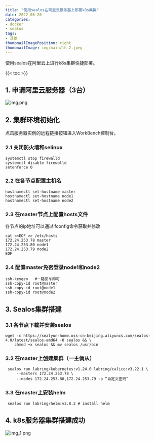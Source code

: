 ```yaml
---
title: "使用sealos在阿里云服务器上部署k8s集群"
date: 2022-06-20
categories:
- docker
- sealos
tags:
- 其他
thumbnailImagePosition: right
thumbnailImage: img/main/th-2.jpeg
---
```


使用sealos在阿里云上进行k8s集群快捷部署。

<!--more-->

{{< toc >}}

## 1. 申请阿里云服务器（3台）
![img.png](/img/main-blog/blog-2/img.png)

## 2. 集群环境初始化
 点击服务器实例的远程链接按钮进入WorkBench控制台。

### 2.1 关闭防火墙和selinux
```
systemctl stop firewalld 
systemctl disable firewalld 
setenforce 0
```

### 2.2 在各节点配置主机名
```
hostnamectl set-hostname master 
hostnamectl set-hostname node1
hostnamectl set-hostname node2
```

### 2.3 在master节点上配置hosts文件
各节点的ip地址可以通过ifconfig命令获取并修改
```
cat <<EOF >> /etc/hosts  
172.24.253.78 master   
172.24.253.80 node1  
172.24.253.79 node2  
EOF
```

### 2.4 配置master免密登录node1和node2
```
ssh-keygen   #一路回车即可
ssh-copy-id root@master 
ssh-copy-id root@node1 
ssh-copy-id root@node2 
```
## 3. Sealos集群搭建
### 3.1 各节点下载并安装sealos
```
wget -c https://sealyun-home.oss-cn-beijing.aliyuncs.com/sealos-4.0/latest/sealos-amd64 -O sealos && \
    chmod +x sealos && mv sealos /usr/bin   
```

### 3.2 在master上创建集群（一主俩从）
```
 sealos run labring/kubernetes:v1.24.0 labring/calico:v3.22.1 \
     --masters 172.24.253.78 \
     --nodes 172.24.253.80,172.24.253.79 -p “自定义密码”
```

### 3.3 在master上安装helm
```
 sealos run labring/helm:v3.8.2 # install helm
```

## 4. k8s服务器集群搭建成功

![img_1.png](/img/main-blog/blog-2/img-1.png)









